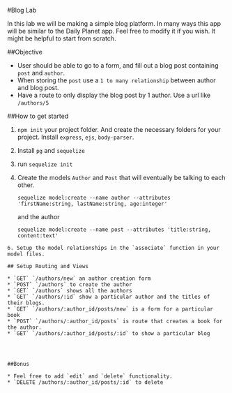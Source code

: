#Blog Lab

In this lab we will be making a simple blog platform. In many ways this app will be similar to the Daily Planet app. Feel free to modify it if you wish. It might be helpful to start from scratch.

##Objective

* User should be able to go to a form, and fill out a blog post containing `post` and `author`.
* When storing the `post` use a `1 to many relationship` between author and blog post.
* Have a route to only display the blog post by 1 author. Use a url like `/authors/5`

##How to get started

1. `npm init` your project folder. And create the necessary folders for your project. Install `express`, `ejs`, `body-parser`.
2. Install `pg` and `sequelize` 
4. run `sequelize init` 
5. Create the models `Author` and `Post` that will eventually be talking to each other.

	```
	sequelize model:create --name author --attributes 'firstName:string, lastName:string, age:integer'
	```
	and the author
	
	```
	sequelize model:create --name post --attributes 'title:string, content:text'
```
6. Setup the model relationships in the `associate` function in your model files.

## Setup Routing and Views

* `GET` `/authors/new` an author creation form
* `POST` `/authors` to create the author
* `GET` `/authors` shows all the authors
* `GET` `/authors/:id` show a particular author and the titles of their blogs.
* `GET` `/authors/:author_id/posts/new` is a form for a particular book
* `POST` `/authors/:author_id/posts` is route that creates a book for the author.
* `GET` `/authors/:author_id/posts/:id` to show a particular blog




##Bonus

* Feel free to add `edit` and `delete` functionality.
* `DELETE /authors/:author_id/posts/:id` to delete
